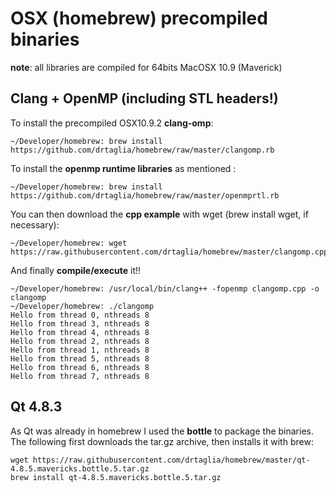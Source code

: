 OSX (homebrew) precompiled binaries
====
**note**: all libraries are compiled for 64bits MacOSX 10.9 (Maverick)

## Clang + OpenMP (including STL headers!)

To install the precompiled OSX10.9.2 **clang-omp**:

    ~/Developer/homebrew: brew install https://github.com/drtaglia/homebrew/raw/master/clangomp.rb


To install the **openmp runtime libraries** as mentioned :

    ~/Developer/homebrew: brew install https://github.com/drtaglia/homebrew/raw/master/openmprtl.rb
    
You can then download the **cpp example** with wget (brew install wget, if necessary):

    ~/Developer/homebrew: wget https://raw.githubusercontent.com/drtaglia/homebrew/master/clangomp.cpp
    
And finally **compile/execute** it!! 

    ~/Developer/homebrew: /usr/local/bin/clang++ -fopenmp clangomp.cpp -o clangomp
    ~/Developer/homebrew: ./clangomp
    Hello from thread 0, nthreads 8
    Hello from thread 3, nthreads 8
    Hello from thread 4, nthreads 8
    Hello from thread 2, nthreads 8
    Hello from thread 1, nthreads 8
    Hello from thread 5, nthreads 8
    Hello from thread 6, nthreads 8
    Hello from thread 7, nthreads 8


## Qt 4.8.3 

As Qt was already in homebrew I used the **bottle** to package the binaries.
The following first downloads the tar.gz archive, then installs it with brew:

    wget https://raw.githubusercontent.com/drtaglia/homebrew/master/qt-4.8.5.mavericks.bottle.5.tar.gz
    brew install qt-4.8.5.mavericks.bottle.5.tar.gz
